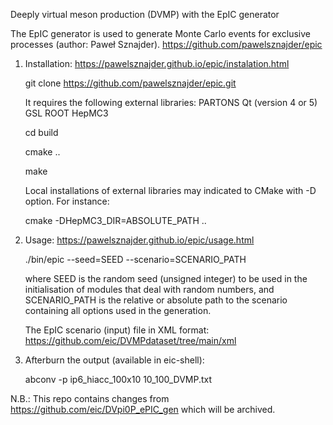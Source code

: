 Deeply virtual meson production (DVMP) with the EpIC generator

The EpIC generator is used to generate Monte Carlo events for exclusive processes (author: Paweł Sznajder).
https://github.com/pawelsznajder/epic

1. Installation: https://pawelsznajder.github.io/epic/instalation.html

   git clone https://github.com/pawelsznajder/epic.git

   It requires the following external libraries:
   PARTONS
   Qt (version 4 or 5)
   GSL
   ROOT
   HepMC3

   cd build

   cmake ..

   make

   Local installations of external libraries may indicated to CMake with -D option. For instance:
   
   cmake -DHepMC3_DIR=ABSOLUTE_PATH ..

2. Usage: https://pawelsznajder.github.io/epic/usage.html

   ./bin/epic --seed=SEED --scenario=SCENARIO_PATH

   where SEED is the random seed (unsigned integer) to be used in the initialisation of modules that deal with random numbers, and SCENARIO_PATH is the relative or absolute path to the scenario containing all options used in the generation.

   The EpIC scenario (input) file in XML format: https://github.com/eic/DVMPdataset/tree/main/xml

4. Afterburn the output (available in eic-shell):

   abconv -p ip6_hiacc_100x10 10_100_DVMP.txt


N.B.: This repo contains changes from https://github.com/eic/DVpi0P_ePIC_gen which will be archived. 
